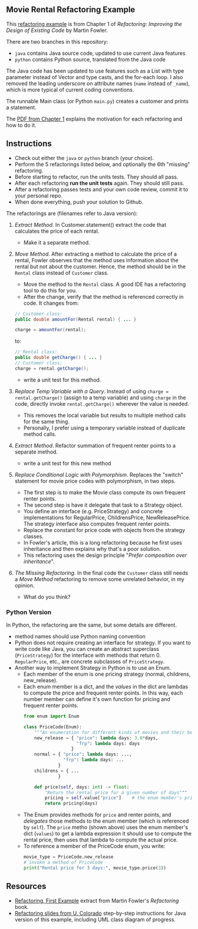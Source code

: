 ## Movie Rental Refactoring Example

This [refactoring example][refactoring_pdf] is from Chapter 1 of
_Refactoring: Improving the Design of Existing Code_ by Martin Fowler.  

There are two branches in this repository:

* `java` contains Java source code, updated to use current Java features
* `python` contains Python source, translated from the Java code

The Java code has been updated to use features such as a List with type
parameter instead of Vector and type casts, and the for-each loop. 
I also removed the leading underscore on attribute names (`name` instead of `_name`),
which is more typical of current coding conventions.

The runnable Main class (or Python `main.py`) creates a customer and prints  
a statement.

The [PDF from Chapter 1][refactoring_pdf] explains the 
motivation for each refactoring and how to do it.

## Instructions

- Check out either the `java` or `python` branch (your choice).
- Perform the 5 refactorings listed below, and optionally the 6th "missing" refactoring.
- Before starting to refactor, run the units tests. They should all pass.
- After each refactoring **run the unit tests** again. They should still pass.
- After a refactoring passes tests and your own code review, commit it to your personal repo.
- When done everything, push your solution to Github.

The refactorings are (filenames refer to Java version):

1. *Extract Method*.  In Customer.statement() extract the code that calculates the price of each rental.
   - Make it a separate method.
2. *Move Method*. After extracting a method to calculate the price of a rental,
Fowler observes that the method uses information about the rental but not 
about the customer.  Hence, the method should be in the `Rental` class instead
of `Customer` class. 
   - Move the method to the `Rental` class. A good IDE has a refactoring tool to do this for you.
   - After the change, verify that the method is referenced correctly in code.  It changes from:
    ```java
    // Customer class:
    public double amountFor(Rental rental) { ... }
    
    charge = amountFor(rental);
    ```
    to:
    ```java
    // Rental class:
    public double getCharge() { ... }
    // Customer class:
    charge = rental.getCharge();
    ```
    - write a unit test for this method.
3. *Replace Temp Variable with a Query*.  Instead of using `charge = rental.getCharge()` (assign to a temp variable) and using `charge` in the code, directly invoke `rental.getCharge()` wherever the value is needed. 
   - This removes the local variable but results to multiple method calls for the same thing.
   - Personally, I prefer using a temporary variable instead of duplicate method calls.
4. *Extract Method*. Refactor summation of frequent renter points to a separate method.
   - write a unit test for this new method
5. *Replace Conditional Logic with Polymorphism*.  Replaces the "switch" statement for movie price codes with polymorphism, in two steps.
   - The first step is to make the Movie class compute its own frequent renter points.
   - The second step is have it delegate that task to a Strategy object.
   - You define an interface (e.g. PriceStrategy) and concrete implementations for RegularPrice, ChildrensPrice, NewReleasePrice. The strategy interface also computes frequent renter points.
   - Replace the constant for price code with objects from the strategy classes. 
   - In Fowler's article, this is a long refactoring because he first uses inheritance and then explains why that's a poor solution.
   - This refactoring uses the design principle "*Prefer composition over inheritance*".

6. *The Missing Refactoring*.  In the final code the `Customer` class still needs a *Move Method* refactoring to remove some unrelated behavior, in my opinion.  
   - What do you think?

### Python Version

In Python, the refactoring are the same, but some details are different.

* method names should use Python naming convention
* Python does not require creating an interface for strategy. If you want to write code like Java, you can create an abstract superclass (`PriceStrategy`) for the interface with methods that return 0.  `RegularPrice`, etc., are concrete subclasses of `PriceStrategy`. 
* Another way to implement Strategy in Python is to use an Enum. 
  - Each member of the enum is one pricing strategy (normal, childrens, new\_release).
  - Each enum member is a dict, and the *values* in the dict are lambdas to compute the price and frequent renter points.  In this way, each number member can define it's own function for pricing and frequent renter points.
    ```python
    from enum import Enum

    class PriceCode(Enum):
        """An enumeration for different kinds of movies and their behavior"""
        new_release = { "price": lambda days: 3.0*days, 
                        "frp": lambda days: days
                      }
        normal = { "price": lambda days: ...,
                   "frp": lambda days: ...
                 }
        childrens = { ... 
                 }

        def price(self, days: int) -> float:
            "Return the rental price for a given number of days"""
            pricing = self.value["price"]    # the enum member's price formula
            return pricing(days)
    ```
   - The Enum provides methods for `price` and renter points, and *delegates* those methods to the enum member (which is referenced by `self`).  The `price` metho (shown above) uses the enum member's dict (`values`) to get a lambda expression it should use to compute the rental price, then uses that lambda to compute the actual price.
   - To reference a member of the PriceCode enum, you write:
     ```python
     movie_type = PriceCode.new_release
     # invoke a method of PriceCode
     print("Rental price for 3 days:", movie_type.price(3))
     ```

[refactoring_pdf]: https://cpske.github.io/ISP/refactoring/refactoring-movierental.pdf

## Resources

* [Refactoring, First Example][refactoring_pdf] extract from Martin Fowler's *Refactoring* book. 
* [Refactoring slides from U. Colorado](https://www.cs.colorado.edu/~kena/classes/6448/s05/lectures/lecture19.pdf) step-by-step instructions for Java version of this example, including UML class diagram of progress.

